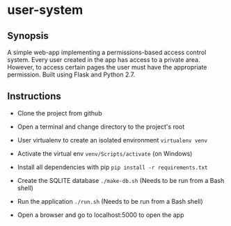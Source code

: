 # user-system

## Synopsis

A simple web-app implementing a permissions-based access control system. Every user created in the app has access to a private area. However, to access certain pages the user must have the appropriate permission. Built using Flask and Python 2.7.

## Instructions

- Clone the project from github

- Open a terminal and change directory to the project's root 

- User virtualenv to create an isolated environment `virtualenv venv`

- Activate the virtual env `venv/Scripts/activate` (on Windows)

- Install all dependencies with pip `pip install -r requirements.txt`

- Create the SQLITE database `./make-db.sh` (Needs to be run from a Bash shell)

- Run the application `./run.sh` (Needs to be run from a Bash shell)

- Open a browser and go to localhost:5000 to open the app
